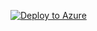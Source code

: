 [![Deploy to Azure](https://aka.ms/deploytoazurebutton)](https://portal.azure.com/#create/Microsoft.Template/uri/https://raw.githubusercontent.com/solliancenet/oracle-to-postgresql-migration-guide/master/arm-template/web-template/template.json)